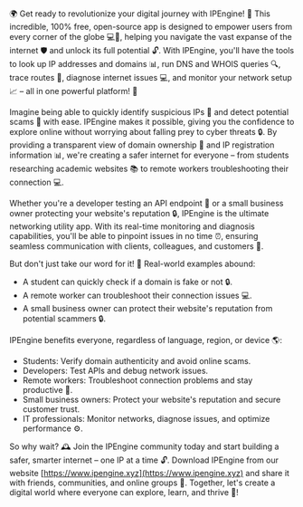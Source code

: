 🌍 Get ready to revolutionize your digital journey with IPEngine! 🚀 This incredible, 100% free, open-source app is designed to empower users from every corner of the globe 💻💸, helping you navigate the vast expanse of the internet 🛡️ and unlock its full potential 🔓. With IPEngine, you'll have the tools to look up IP addresses and domains 📊, run DNS and WHOIS queries 🔍, trace routes 📍, diagnose internet issues 💻, and monitor your network setup 📈 – all in one powerful platform! 👏

Imagine being able to quickly identify suspicious IPs 🚫 and detect potential scams 🤑 with ease. IPEngine makes it possible, giving you the confidence to explore online without worrying about falling prey to cyber threats 🔒. By providing a transparent view of domain ownership 💼 and IP registration information 📊, we're creating a safer internet for everyone – from students researching academic websites 📚 to remote workers troubleshooting their connection 💻.

Whether you're a developer testing an API endpoint 🤖 or a small business owner protecting your website's reputation 🔒, IPEngine is the ultimate networking utility app. With its real-time monitoring and diagnosis capabilities, you'll be able to pinpoint issues in no time ⏰, ensuring seamless communication with clients, colleagues, and customers 📲.

But don't just take our word for it! 🤔 Real-world examples abound:

* A student can quickly check if a domain is fake or not 🔒.
* A remote worker can troubleshoot their connection issues 💻.
* A small business owner can protect their website's reputation from potential scammers 🔒.

IPEngine benefits everyone, regardless of language, region, or device 🌎:

* Students: Verify domain authenticity and avoid online scams.
* Developers: Test APIs and debug network issues.
* Remote workers: Troubleshoot connection problems and stay productive 💼.
* Small business owners: Protect your website's reputation and secure customer trust.
* IT professionals: Monitor networks, diagnose issues, and optimize performance ⚙️.

So why wait? 🕰️ Join the IPEngine community today and start building a safer, smarter internet – one IP at a time 🔓. Download IPEngine from our website [https://www.ipengine.xyz](https://www.ipengine.xyz) and share it with friends, communities, and online groups 🤩. Together, let's create a digital world where everyone can explore, learn, and thrive 🌟!